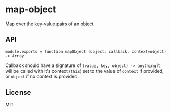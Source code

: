 # map-object

Map over the key-value pairs of an object.

## API

`module.exports = function mapObject (object, callback, context=object) -> Array`

Callback should have a signature of `(value, key, object) -> anything` it will be called with it's context (`this`) set to the value of `context` if provided, or `object` if no context is provided.

## License

MIT
